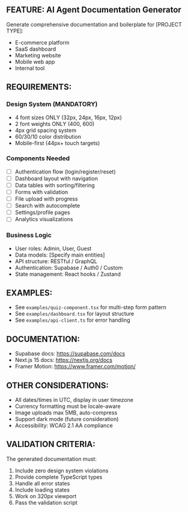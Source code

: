 ## FEATURE: AI Agent Documentation Generator

Generate comprehensive documentation and boilerplate for [PROJECT TYPE]:
- E-commerce platform
- SaaS dashboard
- Marketing website
- Mobile web app
- Internal tool

## REQUIREMENTS:

### Design System (MANDATORY)
- 4 font sizes ONLY (32px, 24px, 16px, 12px)
- 2 font weights ONLY (400, 600)
- 4px grid spacing system
- 60/30/10 color distribution
- Mobile-first (44px+ touch targets)

### Components Needed
- [ ] Authentication flow (login/register/reset)
- [ ] Dashboard layout with navigation
- [ ] Data tables with sorting/filtering
- [ ] Forms with validation
- [ ] File upload with progress
- [ ] Search with autocomplete
- [ ] Settings/profile pages
- [ ] Analytics visualizations

### Business Logic
- User roles: Admin, User, Guest
- Data models: [Specify main entities]
- API structure: RESTful / GraphQL
- Authentication: Supabase / Auth0 / Custom
- State management: React hooks / Zustand

## EXAMPLES:
- See `examples/quiz-component.tsx` for multi-step form pattern
- See `examples/dashboard.tsx` for layout structure
- See `examples/api-client.ts` for error handling

## DOCUMENTATION:
- Supabase docs: https://supabase.com/docs
- Next.js 15 docs: https://nextjs.org/docs
- Framer Motion: https://www.framer.com/motion/

## OTHER CONSIDERATIONS:
- All dates/times in UTC, display in user timezone
- Currency formatting must be locale-aware
- Image uploads max 5MB, auto-compress
- Support dark mode (future consideration)
- Accessibility: WCAG 2.1 AA compliance

## VALIDATION CRITERIA:
The generated documentation must:
1. Include zero design system violations
2. Provide complete TypeScript types
3. Handle all error states
4. Include loading states
5. Work on 320px viewport
6. Pass the validation script
